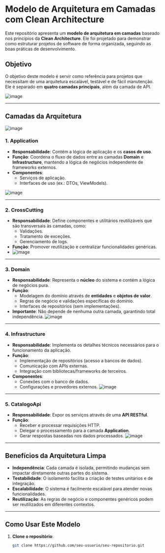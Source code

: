 # Modelo de Arquitetura em Camadas com Clean Architecture

Este repositório apresenta um **modelo de arquitetura em camadas** baseado nos princípios da **Clean Architecture**. Ele foi projetado para demonstrar como estruturar projetos de software de forma organizada, seguindo as boas práticas de desenvolvimento.

## Objetivo

O objetivo deste modelo é servir como referência para projetos que necessitam de uma arquitetura escalável, testável e de fácil manutenção. Ele é separado em **quatro camadas principais**, além da camada de API.

![image](https://github.com/user-attachments/assets/2b9367c3-6a3d-47a7-bbd3-95d3e7cafdea)


---

## Camadas da Arquitetura

![image](https://github.com/user-attachments/assets/f5625a7a-fe3d-4ed5-b740-20a7f1a52052)


### 1. **Application**
- **Responsabilidade**: Contém a lógica de aplicação e os **casos de uso**.  
- **Função**: Coordena o fluxo de dados entre as camadas **Domain** e **Infrastructure**, mantendo a lógica de negócios independente de frameworks externos.  
- **Componentes**:
  - Serviços de aplicação.
  - Interfaces de uso (ex.: DTOs, ViewModels).
 
![image](https://github.com/user-attachments/assets/24a30b4e-c396-45f0-8a24-9e06a2c027e8)

---

### 2. **CrossCutting**
- **Responsabilidade**: Define componentes e utilitários reutilizáveis que são transversais às camadas, como:
  - Validações.
  - Tratamento de exceções.
  - Gerenciamento de logs.  
- **Função**: Promover reutilização e centralizar funcionalidades genéricas.
- ![image](https://github.com/user-attachments/assets/cce371bf-3ce7-4ce1-92d4-bd19da34c4b4)


---

### 3. **Domain**
- **Responsabilidade**: Representa o **núcleo** do sistema e contém a lógica de negócios pura.  
- **Função**:
  - Modelagem do domínio através de **entidades** e **objetos de valor**.
  - Regras de negócio e validações específicas do domínio.
  - Interfaces de repositórios (sem implementações).  
- **Importante**: Não depende de nenhuma outra camada, garantindo total independência.
![image](https://github.com/user-attachments/assets/42f2e7d9-6dc6-411d-ae85-1b05a8b7baec)

---

### 4. **Infrastructure**
- **Responsabilidade**: Implementa os detalhes técnicos necessários para o funcionamento da aplicação.  
- **Função**:
  - Implementação de repositórios (acesso a bancos de dados).
  - Comunicação com APIs externas.
  - Integração com bibliotecas/frameworks de terceiros.  
- **Componentes**:
  - Conexões com o banco de dados.
  - Configurações e provedores externos.
![image](https://github.com/user-attachments/assets/eb54c330-84a1-4d6e-bef7-1dd668e89dd9)

---

### 5. **CatalogoApi**
- **Responsabilidade**: Expor os serviços através de uma **API RESTful**.  
- **Função**:
  - Receber e processar requisições HTTP.
  - Delegar o processamento para a camada **Application**.
  - Gerar respostas baseadas nos dados processados.
![image](https://github.com/user-attachments/assets/f0308404-9d9f-4b65-8b6d-1de25116a4b2)

---

## Benefícios da Arquitetura Limpa

- **Independência**: Cada camada é isolada, permitindo mudanças sem impactar diretamente outras partes do sistema.
- **Testabilidade**: O isolamento facilita a criação de testes unitários e de integração.
- **Escalabilidade**: O sistema é facilmente escalável para atender novas funcionalidades.
- **Reutilização**: As regras de negócio e componentes genéricos podem ser reutilizados em diferentes contextos.

---

## Como Usar Este Modelo

1. **Clone o repositório**:  
   ```bash
   git clone https://github.com/seu-usuario/seu-repositorio.git
